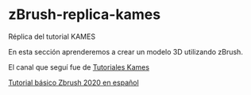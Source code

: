 # zBrush-replica-kames
Réplica del tutorial KAMES

En esta sección aprenderemos a crear un modelo 3D utilizando zBrush. 

El canal que seguí fue de [Tutoriales Kames](https://www.youtube.com/channel/UCJcLpJDVj_dbbT7HmH6Q61w)


[Tutorial básico Zbrush 2020 en español](https://www.youtube.com/watch?v=KLh4LOsetsQ&list=PLf-uWfGxf6jN3FYw4N-y6Vq_uL5VBVxg9)